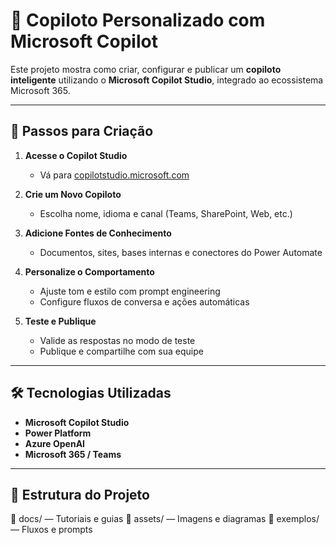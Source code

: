 # 🤖 Copiloto Personalizado com Microsoft Copilot

Este projeto mostra como criar, configurar e publicar um **copiloto inteligente** utilizando o **Microsoft Copilot Studio**, integrado ao ecossistema Microsoft 365.

---

## 🚀 Passos para Criação

1. **Acesse o Copilot Studio**
   - Vá para [copilotstudio.microsoft.com](https://copilotstudio.microsoft.com/)

2. **Crie um Novo Copiloto**
   - Escolha nome, idioma e canal (Teams, SharePoint, Web, etc.)

3. **Adicione Fontes de Conhecimento**
   - Documentos, sites, bases internas e conectores do Power Automate

4. **Personalize o Comportamento**
   - Ajuste tom e estilo com prompt engineering  
   - Configure fluxos de conversa e ações automáticas

5. **Teste e Publique**
   - Valide as respostas no modo de teste  
   - Publique e compartilhe com sua equipe

---

## 🛠️ Tecnologias Utilizadas

- **Microsoft Copilot Studio**
- **Power Platform**
- **Azure OpenAI**
- **Microsoft 365 / Teams**

---

## 📂 Estrutura do Projeto
📁 docs/ — Tutoriais e guias
📁 assets/ — Imagens e diagramas
📁 exemplos/ — Fluxos e prompts
